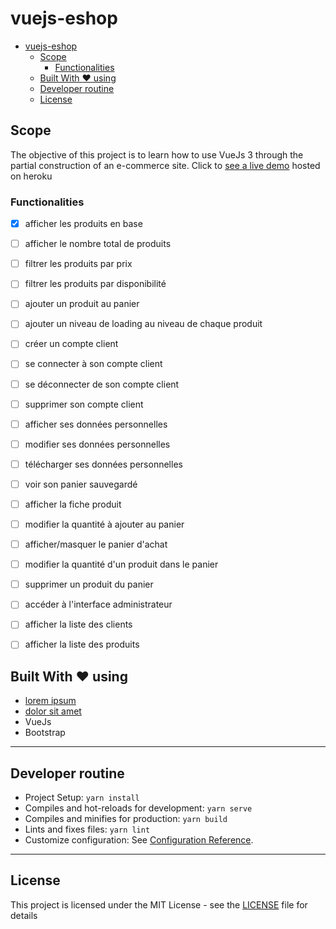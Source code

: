 # vuejs-eshop

<!-- TOC -->

- [vuejs-eshop](#vuejs-eshop)
    - [Scope](#scope)
        - [Functionalities](#functionalities)
    - [Built With :heart: using](#built-with-heart-using)
    - [Developer routine](#developer-routine)
    - [License](#license)

<!-- /TOC -->

## Scope

The objective of this project is to learn how to use VueJs 3 through the partial construction of an e-commerce site.
Click to [see a live demo](#) hosted on heroku

### Functionalities

- [X] afficher les produits en base
- [ ] afficher le nombre total de produits
- [ ] filtrer les produits par prix
- [ ] filtrer les produits par disponibilité
- [ ] ajouter un produit au panier
- [ ] ajouter un niveau de loading au niveau de chaque produit

- [ ] créer un compte client
- [ ] se connecter à son compte client
- [ ] se déconnecter de son compte client
- [ ] supprimer son compte client
- [ ] afficher ses données personnelles
- [ ] modifier ses données personnelles
- [ ] télécharger ses données personnelles
- [ ] voir son panier sauvegardé

- [ ] afficher la fiche produit
- [ ] modifier la quantité à ajouter au panier

- [ ] afficher/masquer le panier d'achat
- [ ] modifier la quantité d'un produit dans le panier
- [ ] supprimer un produit du panier

- [ ] accéder à l'interface administrateur
- [ ] afficher la liste des clients
- [ ] afficher la liste des produits

## Built With :heart: using

- [lorem ipsum](#)
- [dolor sit amet](#)
- VueJs
- Bootstrap

------------------------------------------------------------------------------------------------

## Developer routine

- Project Setup: `yarn install`
- Compiles and hot-reloads for development: `yarn serve`
- Compiles and minifies for production: `yarn build`
- Lints and fixes files: `yarn lint`
- Customize configuration: See [Configuration Reference](https://cli.vuejs.org/config/).

------------------------------------------------------------------------------------------------

## License

This project is licensed under the MIT License - see the [LICENSE](#) file for details